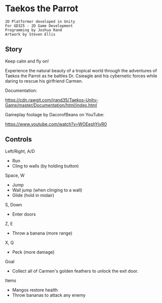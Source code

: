 Taekos the Parrot
==========================
	2D Platformer developed in Unity
	For GD325 - 2D Game Development
	Programming by Joshua Rand
	Artwork by Steven Ellis
Story
-----
Keep calm and fly on!

Experience the natural beauty of a tropical world through the adventures of Taekos the Parrot as he battles Dr. Csieagle and his cybernetic forces while daring to rescue his girlfriend Carmen.

Documentation:

https://cdn.rawgit.com/jrand35/Taekos-Unity-Game/master/Documentation/html/index.html

Gameplay footage by DacorofBeans on YouTube:

https://www.youtube.com/watch?v=WOEeshYivR0


Controls
-----
Left/Right, A/D
- Run
- Cling to walls (by holding button)

Space, W

- Jump
- Wall jump (when clinging to a wall)
- Glide (hold in midair)

S, Down

- Enter doors

Z, E
- Throw a banana (more range)

X, Q

- Peck (more damage)

Goal
- Collect all of Carmen's golden feathers to unlock the exit door.

Items
- Mangos restore health
- Throw bananas to attack any enemy
